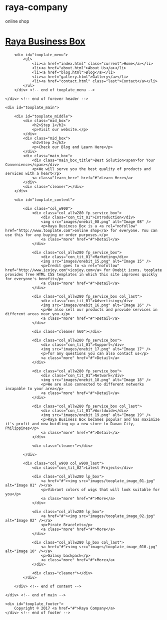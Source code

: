 # raya-company
online shop
<!DOCTYPE html PUBLIC "-//W3C//DTD XHTML 1.0 Transitional//EN" "http://www.w3.org/TR/xhtml1/DTD/xhtml1-transitional.dtd">
<html xmlns="https://cs2uclm2017.co.nf/rayawebsite/xhtml">
<head>
<meta http-equiv="Content-Type" content="text/html; charset=utf-8" />
<title>Raya Website</title>
<meta name="keywords" content="products" />
<meta name="description" content="online shop" />
<link href="raya.css" rel="stylesheet" type="text/css" />
<!--   Free Website Template by t o o p l a t e . c o m   -->
</head>
<body>

<div id="tooplate_wrapper">
	<div id="tooplate_header">
        <div id="site_title"><h1><a href="#">Raya Business Box</a></h1></div>
        
        <div id="tooplate_menu">
            <ul>
                <li><a href="index.html" class="current">Home</a></li>
                <li><a href="about.html">About Us</a></li>
                <li><a href="blog.html">Blog</a></li>
                <li><a href="gallery.html">Gallery</a></li>
                <li><a href="contact.html" class="last">Contact</a></li>
            </ul>    	
        </div> <!-- end of tooplate_menu -->
    
	</div> <!-- end of forever header -->
    
    <div id="tooplate_main">
		
        <div id="tooplate_middle">
        	<div class="mid_box">
            	<h2>Step 1</h2>
                <p>Visit our website.</p>
            </div>
            <div class="mid_box">
            	<h2>Step 2</h2>
                <p>Check our Blog and Learn Here</p>
            </div>
            <div class="main_box">
				<div class="main_box_title">Best Solution<span>for Your Convenience</span></div>
                <p>We will serve you the best quality of products and services with a heart</p>
                <a class="learn_here" href="#">Learn Here</a>
            </div>
            <div class="cleaner"></div>
        </div>
        
        <div id="tooplate_content">
        	
            <div class="col_w900">
            	<div class="col_allw280 fp_service_box">
                	<div class="con_tit_01">Introduction</div>
                    <img src="images/onebit_08.png" alt="Image 08" />
                    <p>Raya Business Box is a <a rel="nofollow" href="http://www.tooplate.com">online shop</a> for everyone. You can use this for any buying or order purposes.</p>
					<a class="more" href="#">Detail</a>
                </div>
				
				<div class="col_allw280 fp_service_box">
                	<div class="con_tit_01">Marketing</div>
                    <img src="images/onebit_15.png" alt="Image 15" />
                    <p>Credit goes to <a rel="nofollow" href="http://www.icojoy.com">icojoy.com</a> for Onebit icons. tooplate provides free HTML CSS templates in which this site improves quickly for everyone's benefit</p>
                    <a class="more" href="#">Detail</a>
                </div>
                
				<div class="col_allw280 fp_service_box col_last">
                	<div class="con_tit_01">Advertising</div>
                    <img src="images/onebit_16.png" alt="Image 16" />
                    <p>We also sell our products and provide services in different areas near you.</p>
                    <a class="more" href="#">Detail</a>
                </div>
                
				<div class="cleaner h60"></div>
				
				<div class="col_allw280 fp_service_box">
                	<div class="con_tit_01">Support</div>
                    <img src="images/onebit_17.png" alt="Image 17" />
                    <p>for any questions you can also contact us</p>
                    <a class="more" href="#">Detail</a>
                </div>
				
				<div class="col_allw280 fp_service_box">
                	<div class="con_tit_01">Network</div>
                    <img src="images/onebit_18.png" alt="Image 18" />
                    <p>We are also connected to different networks incapable to your area</p>
                    <a class="more" href="#">Detail</a>
                </div>
				
				<div class="col_allw280 fp_service_box col_last">
                	<div class="con_tit_01">Worldwide</div>
                    <img src="images/onebit_19.png" alt="Image 19" />
                    <p>Raya Business Box becames popular and has maximize it's profit and now buidling up a new store to Davao City, Philippines</p>
                    <a class="more" href="#">Detail</a>
                </div>
                
                <div class="cleaner"></div>
            
			</div>
            
            <div class="col_w900 col_w900_last">
            	<div class="con_tit_02">Latest Projects</div>
                
				<div class="col_allw280 lp_box">
                    <a href="#"><img src="images/tooplate_image_01.jpg" alt="Image 01" /></a>
                    <p>Vibrant colors of wigs that will look suitable for you</p>
                    <a class="more" href="#">More</a>
            	</div>
                
				<div class="col_allw280 lp_box">
                    <a href="#"><img src="images/tooplate_image_02.jpg" alt="Image 02" /></a>
                    <p>Pirate Bracelets</p>
                    <a class="more" href="#">More</a>
            	</div>
				
				<div class="col_allw280 lp_box col_last">
                    <a href="#"><img src="images/tooplate_image_010.jpg" alt="Image 10" /></a>
                    <p>Galaxy backpack</p>
                    <a class="more" href="#">More</a>
                </div>
                
				<div class="cleaner"></div>
            </div>
            
        </div> <!-- end of content -->
        
    </div> <!-- end of main -->
    
    <div id="tooplate_footer">
    	Copyright © 2017 <a href="#">Raya Company</a>
	</div> <!-- end of footer -->
    
</div> <!-- end of wrapper -->
<!--   Free Website Template by t o o p l a t e . c o m   -->
</body>
</html>
